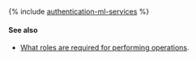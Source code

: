 {% include [authentication-ml-services](../../_includes/authentication-ml-services.md) %}

#### See also

* [What roles are required for performing operations](../security/index.md).
